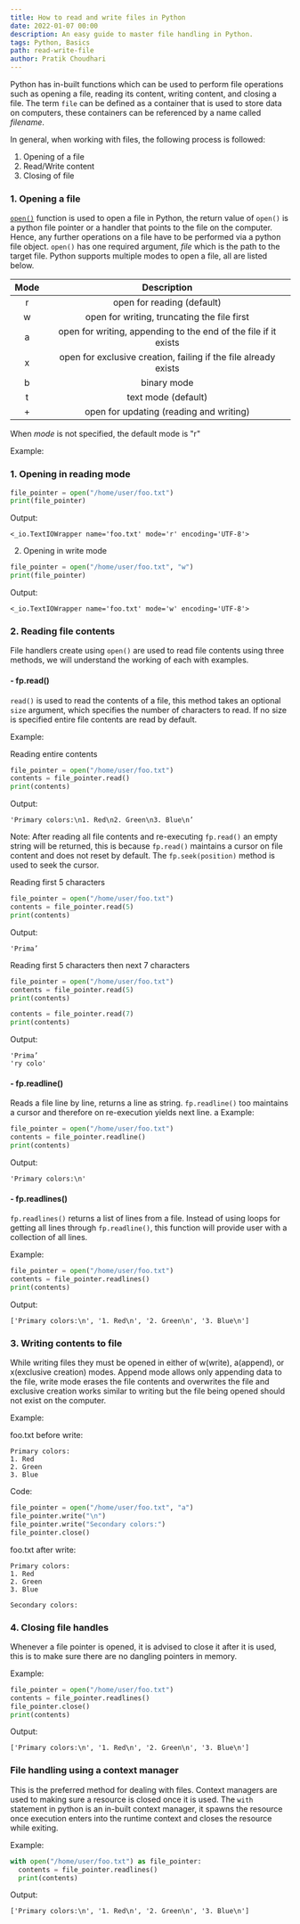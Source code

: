 ```yaml
---
title: How to read and write files in Python
date: 2022-01-07 00:00
description: An easy guide to master file handling in Python.
tags: Python, Basics
path: read-write-file
author: Pratik Choudhari
---
```


Python has in-built functions which can be used to perform file operations such as opening a file, reading its content, writing content, and closing a file. The term `file` can be defined as a container that is used to store data on computers, these containers can be referenced by a name called _filename_.

In general, when working with files, the following process is followed:
1. Opening of a file
2. Read/Write content
3. Closing of file

### 1. Opening a file
[`open()`](https://docs.python.org/3/library/functions.html#open) function is used to open a file in Python, the return value of `open()` is a python file pointer or a handler that points to the file on the computer. Hence, any further operations on a file have to be performed via a python file object. `open()` has one required argument, _file_ which is the path to the target file. Python supports multiple modes to open a file, all are listed below.

 Mode | Description
:-:|:-:
r | open for reading (default)
w | open for writing, truncating the file first
a | open for writing, appending to the end of the file if it exists
x | open for exclusive creation, failing if the file already exists
b | binary mode
t | text mode (default)
\+ | open for updating (reading and writing)


When _mode_ is not specified, the default mode is "r"
 
Example:

### 1. Opening in reading mode
```python
file_pointer = open("/home/user/foo.txt")
print(file_pointer)
```

Output:
```console
<_io.TextIOWrapper name='foo.txt' mode='r' encoding='UTF-8'>
```

2. Opening in write mode
```python
file_pointer = open("/home/user/foo.txt", "w")
print(file_pointer)
```

Output:
```console
<_io.TextIOWrapper name='foo.txt' mode='w' encoding='UTF-8'>
```

### 2. Reading file contents
File handlers create using `open()` are used to read file contents using three methods, we will understand the working of each with examples.

#### - fp.read()
`read()` is used to read the contents of a file, this method takes an optional `size` argument, which specifies the number of characters to read. If no size is specified entire file contents are read by default.

Example:

Reading entire contents
```python
file_pointer = open("/home/user/foo.txt")
contents = file_pointer.read()
print(contents)
```

Output:
```console
'Primary colors:\n1. Red\n2. Green\n3. Blue\n’
```

Note: After reading all file contents and re-executing `fp.read()` an empty string will be returned, this is because `fp.read()` maintains a cursor on file content and does not reset by default. The `fp.seek(position)` method is used to seek the cursor.
  
Reading first 5 characters
```python
file_pointer = open("/home/user/foo.txt")
contents = file_pointer.read(5)
print(contents)
```

Output:
```console
'Prima’
```

Reading first 5 characters then next 7 characters
```python
file_pointer = open("/home/user/foo.txt")
contents = file_pointer.read(5)
print(contents)

contents = file_pointer.read(7)
print(contents)
```

Output:
```console
'Prima’
'ry colo'
```

#### - fp.readline()
Reads a file line by line, returns a line as string. `fp.readline()` too maintains a cursor and therefore on re-execution yields next line.
a
Example:

```python
file_pointer = open("/home/user/foo.txt")
contents = file_pointer.readline()
print(contents)
```

Output:
```console
'Primary colors:\n'
```

#### - fp.readlines()
`fp.readlines()` returns a list of lines from a file. Instead of using loops for getting all lines through `fp.readline()`, this function will provide user with a collection of all lines.

Example:

```python
file_pointer = open("/home/user/foo.txt")
contents = file_pointer.readlines()
print(contents)
```

Output:
```console
['Primary colors:\n', '1. Red\n', '2. Green\n', '3. Blue\n']
```

### 3. Writing contents to file

While writing files they must be opened in either of w(write), a(append), or x(exclusive creation) modes. Append mode allows only appending data to the file, write mode erases the file contents and overwrites the file and exclusive creation works similar to writing but the file being opened should not exist on the computer.

Example:

foo.txt before write:
```console
Primary colors:
1. Red
2. Green
3. Blue
```

Code:
```python
file_pointer = open("/home/user/foo.txt", "a")
file_pointer.write("\n")
file_pointer.write("Secondary colors:")
file_pointer.close()
```

foo.txt after write:
```console
Primary colors:
1. Red
2. Green
3. Blue

Secondary colors:
```
 
### 4. Closing file handles
Whenever a file pointer is opened, it is advised to close it after it is used, this is to make sure there are no dangling pointers in memory. 

Example:

```python
file_pointer = open("/home/user/foo.txt")
contents = file_pointer.readlines()
file_pointer.close()
print(contents)
```

Output:
```console
['Primary colors:\n', '1. Red\n', '2. Green\n', '3. Blue\n']
```


### File handling using a context manager

This is the preferred method for dealing with files. Context managers are used to making sure a resource is closed once it is used. The `with` statement in python is an in-built context manager, it spawns the resource once execution enters into the runtime context and closes the resource while exiting.

Example:

```python
with open("/home/user/foo.txt") as file_pointer:
  contents = file_pointer.readlines()
  print(contents)
```

Output:
```console
['Primary colors:\n', '1. Red\n', '2. Green\n', '3. Blue\n']
```

